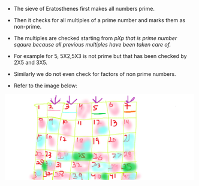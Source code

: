 - The sieve of Eratosthenes first makes all numbers prime.

- Then it checks for all multiples of a prime number and marks them as non-prime.

- The multiples are checked starting from <i>pXp that is prime number sqaure because all previous multiples have been taken care of.</i>

- For example for 5, 5X2,5X3 is not prime but that has been checked by 2X5 and 3X5.

- Similarly we do not even check for factors of non prime numbers.

- Refer to the image below:

<img src ="./Question.png">
